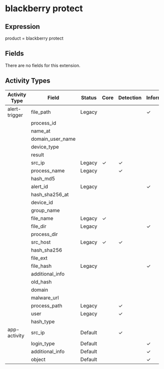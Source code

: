 blackberry protect
==================

Expression
----------

product = blackberry protect

Fields
------

There are no fields for this extension.

Activity Types
--------------

| Activity Type | Field            | Status  | Core     | Detection | Informational |
| ------------- | ---------------- | ------- | -------- | --------- | ------------- |
| alert-trigger | file_path        | Legacy  |          |           | &#10003;      |
|               | process_id       |         |          |           |               |
|               | name_at          |         |          |           |               |
|               | domain_user_name |         |          |           |               |
|               | device_type      |         |          |           |               |
|               | result           |         |          |           |               |
|               | src_ip           | Legacy  | &#10003; | &#10003;  |               |
|               | process_name     | Legacy  |          | &#10003;  |               |
|               | hash_md5         |         |          |           |               |
|               | alert_id         | Legacy  |          |           | &#10003;      |
|               | hash_sha256_at   |         |          |           |               |
|               | device_id        |         |          |           |               |
|               | group_name       |         |          |           |               |
|               | file_name        | Legacy  | &#10003; |           |               |
|               | file_dir         | Legacy  |          |           | &#10003;      |
|               | process_dir      |         |          |           |               |
|               | src_host         | Legacy  | &#10003; | &#10003;  |               |
|               | hash_sha256      |         |          |           |               |
|               | file_ext         |         |          |           |               |
|               | file_hash        | Legacy  |          |           | &#10003;      |
|               | additional_info  |         |          |           |               |
|               | old_hash         |         |          |           |               |
|               | domain           |         |          |           |               |
|               | malware_url      |         |          |           |               |
|               | process_path     | Legacy  |          | &#10003;  |               |
|               | user             | Legacy  |          | &#10003;  |               |
|               | hash_type        |         |          |           |               |
| app-activity  | src_ip           | Default |          | &#10003;  |               |
|               | login_type       | Default |          |           | &#10003;      |
|               | additional_info  | Default |          |           | &#10003;      |
|               | object           | Default |          |           | &#10003;      |

